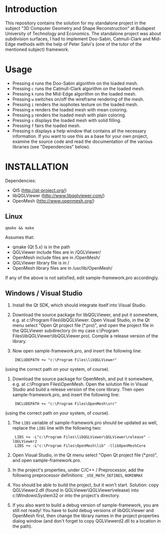 # Introduction

This repository contains the solution for my standalone project in the subject 
"3D Computer Geometry and Shape Reconstruction" at Budapest University of 
Technology and Economics. The standalone project was about subdivision surfaces, 
I had to implement Doo-Sabin, Catmull-Clark and Mid-Edge methods with the help 
of Peter Salvi's (one of the tutor of the mentioned subject) framework.

# Usage

- Pressing `d` runs the Doo-Sabin algorithm on the loaded mesh.
- Pressing `c` runs the Catmull-Clark algorithm on the loaded mesh.
- Pressing `k` runs the Mid-Edge algorithm on the loaded mesh.
- Pressing `w` switches on/off the wireframe rendering of the mesh.
- Pressing `i` renders the isophotes texture on the loaded mesh.
- Pressing `m` renders the loaded mesh with mean coloring.
- Pressing `p` renders the loaded mesh with plain coloring.
- Pressing `s` displays the loaded mesh with solid filling.
- Pressing `f` fairs the loaded mesh.
- Pressing `h` displays a help window that contains all the necessary information.
If you want to use this as a base for your own project, examine the source code
and read the documentation of the various libraries (see "Dependencies" below).

# INSTALLATION

Dependencies:

- Qt5 (http://qt-project.org/)
- libQGLViewer (http://www.libqglviewer.com/)
- OpenMesh (http://www.openmesh.org/)

## Linux

    qmake && make

Assumes that:

- qmake (Qt 5.x) is in the path
- QGLViewer include files are in <standard include directory>/QGLViewer/
- OpenMesh  include files are in <standard include directory>/OpenMesh/
- QGLViewer library file  is  in <standard library directory>/
- OpenMesh  library files are in /usr/lib/OpenMesh/

If any of the above is not satisfied, edit sample-framework.pro accordingly.

## Windows / Visual Studio

1. Install the Qt SDK, which should integrate itself into Visual Studio.

1. Download the source package for libQGLViewer, and put it somewhere,
   e.g. at c:\Program Files\libQGLViewer. Open Visual Studio,
   in the Qt menu select "Open Qt project file (*.pro)",
   and open the project file in the QGLViewer subdirectory
   (in my case c:\Program Files\libQGLViewer\libQGLViewer.pro).
   Compile a release version of the library.

1. Now open sample-framework.pro, and insert the following line:

        INCLUDEPATH += "c:\Program Files\libQGLViewer"
  (using the correct path on your system, of course).

1. Download the source package for OpenMesh, and put it somewhere,
   e.g. at c:\Program Files\OpenMesh. Open the solution file
   in Visual Studio and build a release version of the core library.
   Then open sample-framework.pro, and insert the following line:

        INCLUDEPATH += "c:\Program Files\OpenMesh\src"
  (using the correct path on your system, of course).

1. The `LIBS` variable of sample-framework.pro should be updated as well,
   replace the `LIBS` line with the following two:

        LIBS += -L"c:\Program Files\libQGLViewer\QGLViewer\release" -lQGLViewer2
        LIBS += -L"c:\Program Files\OpenMesh\lib" -llibOpenMeshCore

1. Open Visual Studio, in the Qt menu select "Open Qt project file (*.pro)",
   and open sample-framework.pro.

1. In the project's properties, under C/C++ / Preprocessor, add the following
   preprocessor definitions: `_USE_MATH_DEFINES`, `NOMINMAX`

1. You should be able to build the project, but it won't start. Solution:
   copy QGLViewer2.dll (found in QGLViewer\QGLViewer\release\)
   into c:\Windows\System32 or into the project's directory.

1. If you also want to build a debug version of sample-framework,
   you are still not ready! You have to build debug versions of libQGLViewer
   and OpenMesh first, then change the library names in the project properties
   dialog window (and don't forget to copy QGLViewerd2.dll to a location
   in the path).
